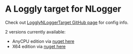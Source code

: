 A Loggly target for NLogger
===========================
Check out [LogglyNLoggerTarget GitHub page][1] for config info. 

2 versions currently available:
* AnyCPU edition via [nuget here][2]
* X64 edition via [nuget here][3]

[1]: http://tiernano.github.com/LogglyNLoggerTarget/
[2]: https://www.nuget.org/packages/LogglyTarget
[3]: https://www.nuget.org/packages/LogglyTarget.x64
